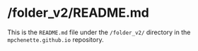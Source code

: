 # /folder_v2/README.md

This is the `README.md` file under the `/folder_v2/` directory in the `mpchenette.github.io` repository.